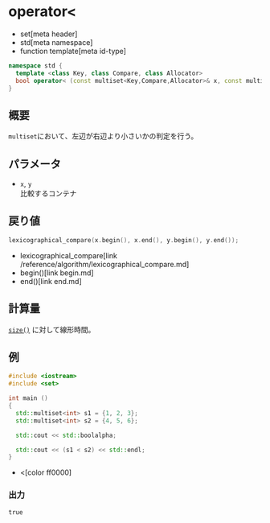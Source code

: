 # operator<
* set[meta header]
* std[meta namespace]
* function template[meta id-type]

```cpp
namespace std {
  template <class Key, class Compare, class Allocator>
  bool operator< (const multiset<Key,Compare,Allocator>& x, const multiset<Key,Compare,Allocator>& y);
}
```

## 概要
`multiset`において、左辺が右辺より小さいかの判定を行う。


## パラメータ
- `x`, `y`<br/>
比較するコンテナ


## 戻り値
```cpp
lexicographical_compare(x.begin(), x.end(), y.begin(), y.end());
```
* lexicographical_compare[link /reference/algorithm/lexicographical_compare.md]
* begin()[link begin.md]
* end()[link end.md]


## 計算量
[`size()`](size.md) に対して線形時間。


## 例
```cpp example
#include <iostream>
#include <set>

int main ()
{
  std::multiset<int> s1 = {1, 2, 3};
  std::multiset<int> s2 = {4, 5, 6};

  std::cout << std::boolalpha;

  std::cout << (s1 < s2) << std::endl;
}
```
* <[color ff0000]

### 出力
```
true
```
